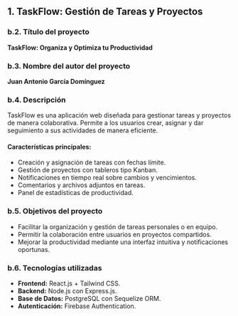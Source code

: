 ## 1. TaskFlow: Gestión de Tareas y Proyectos

### **b.2. Título del proyecto**
**TaskFlow: Organiza y Optimiza tu Productividad**

### **b.3. Nombre del autor del proyecto**
**Juan Antonio García Domínguez**

### **b.4. Descripción**
TaskFlow es una aplicación web diseñada para gestionar tareas y proyectos de manera colaborativa. Permite a los usuarios crear, asignar y dar seguimiento a sus actividades de manera eficiente.

#### **Características principales:**
- Creación y asignación de tareas con fechas límite.
- Gestión de proyectos con tableros tipo Kanban.
- Notificaciones en tiempo real sobre cambios y vencimientos.
- Comentarios y archivos adjuntos en tareas.
- Panel de estadísticas de productividad.

### **b.5. Objetivos del proyecto**
- Facilitar la organización y gestión de tareas personales o en equipo.
- Permitir la colaboración entre usuarios en proyectos compartidos.
- Mejorar la productividad mediante una interfaz intuitiva y notificaciones oportunas.

### **b.6. Tecnologías utilizadas**
- **Frontend:** React.js + Tailwind CSS.
- **Backend:** Node.js con Express.js.
- **Base de Datos:** PostgreSQL con Sequelize ORM.
- **Autenticación:** Firebase Authentication.


